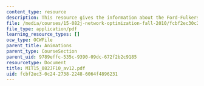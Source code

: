 ```yaml
---
content_type: resource
description: This resource gives the information about the Ford-Fulkerson algorithm.
file: /media/courses/15-082j-network-optimization-fall-2010/fcbf2ec30c24273822486064f4896231_MIT15_082JF10_av12.pdf
file_type: application/pdf
learning_resource_types: []
ocw_type: OCWFile
parent_title: Animations
parent_type: CourseSection
parent_uid: 9789effc-535c-9390-09dc-672f2b2c9185
resourcetype: Document
title: MIT15_082JF10_av12.pdf
uid: fcbf2ec3-0c24-2738-2248-6064f4896231
---
```

